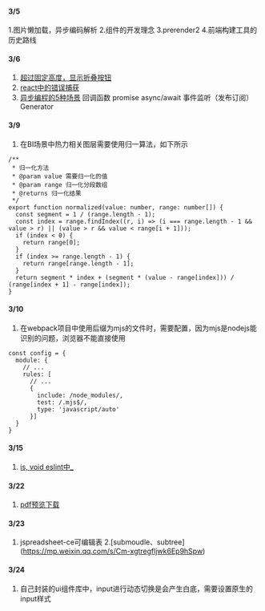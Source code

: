 #### 3/5
1.图片懒加载，异步编码解析
2.组件的开发理念
3.prerender2
4.前端构建工具的历史路线

#### 3/6
1. [超过固定高度，显示折叠按钮](https://mp.weixin.qq.com/s/ADW_WIAObf8KEP_XsBiioA)
2. [react中的错误捕获](https://mp.weixin.qq.com/s/CImncZgeRbULYAu7j9sVIQ)
3. [异步编程的5种场景](https://mp.weixin.qq.com/s/wPH0Fj0l1FhJi7TBHe71eQ)
   回调函数
   promise
   async/await
   事件监听（发布订阅）
   Generator

#### 3/9
1. 在BI场景中热力相关图层需要使用归一算法，如下所示
```
/**
 * 归一化方法
 * @param value 需要归一化的值
 * @param range 归一化分段数组
 * @returns 归一化结果
 */
export function normalized(value: number, range: number[]) {
  const segment = 1 / (range.length - 1);
  const index = range.findIndex((r, i) => (i === range.length - 1 && value > r) || (value > r && value < range[i + 1]));
  if (index < 0) {
    return range[0];
  }
  if (index >= range.length - 1) {
    return range[range.length - 1];
  }
  return segment * index + (segment * (value - range[index])) / (range[index + 1] - range[index]);
}

```
#### 3/10
1. 在webpack项目中使用后缀为mjs的文件时，需要配置，因为mjs是nodejs能识别的问题，浏览器不能直接使用
```
const config = {
  module: {
    // ...
    rules: [
      // ...
      {
        include: /node_modules/,
        test: /.mjs$/,
        type: 'javascript/auto'
      }]
  }
}
```

#### 3/15
1. [is, void eslint中_](https://mp.weixin.qq.com/s/MkU1J_wAs2PEzirnfCPoGA)

#### 3/22
1. [pdf预览下载](https://mp.weixin.qq.com/s/-MyvogObDxrzCXmBQgpd5A)

#### 3/23
1. jspreadsheet-ce可编辑表
2.[submoudle、subtree] (https://mp.weixin.qq.com/s/Cm-xgtregfljwk6Ep9hSpw)

#### 3/24
1. 自己封装的ui组件库中，input进行动态切换是会产生白底，需要设置原生的input样式